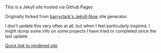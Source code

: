 
This is a Jekyll site hosted via Github Pages

Originally forked from [barryclark's Jekyll-Now](https://github.com/barryclark/jekyll-now) site generator.

I don't update this very often at all, but when I feel particularly inspired, I might dump some info on some projects I have tried or completed since the last update.

[Quick link to rendered site](http://numbuhfour.github.io/)
